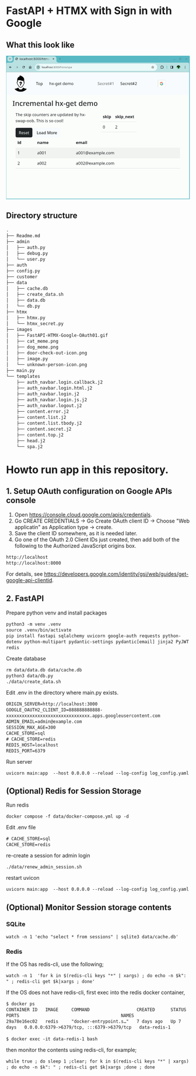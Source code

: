 # FastAPI + HTMX with Sign in with Google

## What this look like

<img src=./images/FastAPI-HTMX-Google-OAuth043.gif width="600px">

## Directory structure

```
.
├── Readme.md
├── admin
│   ├── auth.py
│   ├── debug.py
│   └── user.py
├── auth
├── config.py
├── customer
├── data
│   ├── cache.db
│   ├── create_data.sh
│   ├── data.db
│   └── db.py
├── htmx
│   ├── htmx.py
│   └── htmx_secret.py
├── images
│   ├── FastAPI-HTMX-Google-OAuth01.gif
│   ├── cat_meme.png
│   ├── dog_meme.png
│   ├── door-check-out-icon.png
│   ├── image.py
│   └── unknown-person-icon.png
├── main.py
└── templates
    ├── auth_navbar.login.callback.j2
    ├── auth_navbar.login.html.j2
    ├── auth_navbar.login.j2
    ├── auth_navbar.login.js.j2
    ├── auth_navbar.logout.j2
    ├── content.error.j2
    ├── content.list.j2
    ├── content.list.tbody.j2
    ├── content.secret.j2
    ├── content.top.j2
    ├── head.j2
    └── spa.j2
```

# Howto run app in this repository.

## 1. <a name="googleapisetup">Setup OAuth configuration on Google APIs console</a>

1. Open https://console.cloud.google.com/apis/credentials.
1. Go CREATE CREDENTIALS -> Go Create OAuth client ID -> Choose "Web applicatin" as Application type -> create.
1. Save the client ID somewhere, as it is needed later. 
1. Go one of the OAuth 2.0 Client IDs just created, then add both of the following to the Authorized JavaScript origins box.

~~~
http://localhost
http://localhost:8000
~~~

For details, see https://developers.google.com/identity/gsi/web/guides/get-google-api-clientid.

## 2. FastAPI

Prepare python venv and install packages
~~~
python3 -m venv .venv
source .venv/bin/activate
pip install fastapi sqlalchemy uvicorn google-auth requests python-dotenv python-multipart pydantic-settings pydantic[email] jinja2 PyJWT redis
~~~

Create database
~~~
rm data/data.db data/cache.db
python3 data/db.py
./data/create_data.sh
~~~

Edit .env in the directory where main.py exists.
~~~
ORIGIN_SERVER=http://localhost:3000
GOOGLE_OAUTH2_CLIENT_ID=888888888888-xxxxxxxxxxxxxxxxxxxxxxxxxxxxxxxx.apps.googleusercontent.com
ADMIN_EMAIL=admin@example.com
SESSION_MAX_AGE=300
CACHE_STORE=sql
# CACHE_STORE=redis
REDIS_HOST=localhost
REDIS_PORT=6379
~~~

Run server
~~~
uvicorn main:app  --host 0.0.0.0 --reload --log-config log_config.yaml
~~~

## (Optional) Redis for Session Storage

Run redis

```
docker compose -f data/docker-compose.yml up -d
```

Edit .env file

```
# CACHE_STORE=sql
CACHE_STORE=redis
```

re-create a session for admin login
```
./data/renew_admin_session.sh
```

restart uvicon
```
uvicorn main:app  --host 0.0.0.0 --reload --log-config log_config.yaml
```

## (Optional) Monitor Session storage contents

### SQLite

```
watch -n 1 'echo "select * from sessions" | sqlite3 data/cache.db'
```

### Redis

If the OS has redis-cli, use the following;

```
watch -n 1  'for k in $(redis-cli keys "*" | xargs) ; do echo -n $k": " ; redis-cli get $k|xargs ; done'
```

If the OS does not have redis-cli, first exec into the redis docker container,

```
$ docker ps
CONTAINER ID   IMAGE     COMMAND                  CREATED      STATUS      PORTS                                       NAMES
29a78e16ec02   redis     "docker-entrypoint.s…"   7 days ago   Up 7 days   0.0.0.0:6379->6379/tcp, :::6379->6379/tcp   data-redis-1

$ docker exec -it data-redis-1 bash
```

then monitor the contents using redis-cli, for example;

```
while true ; do sleep 1 ;clear; for k in $(redis-cli keys "*" | xargs) ; do echo -n $k": " ; redis-cli get $k|xargs ;done ; done
```
